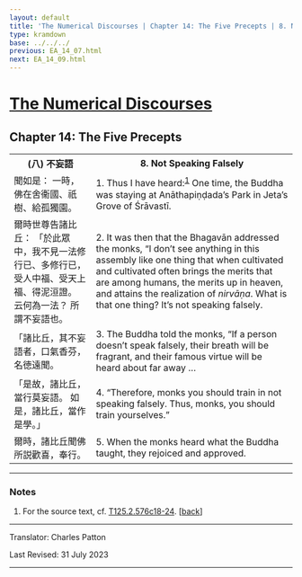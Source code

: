 ```yaml
---
layout: default
title: 'The Numerical Discourses | Chapter 14: The Five Precepts | 8. Not Speaking Falsely'
type: kramdown
base: ../../../
previous: EA_14_07.html
next: EA_14_09.html
---
```


<h1><a href='../index.html'>The Numerical Discourses</a></h1>
<h2>Chapter 14: The Five Precepts</h2>

<table class="trans">
  <th class='ch'>(八) 不妄語</th>
  <th class='en'>8. Not Speaking Falsely</th>
  <tr>
    <td class='ch' title='T125.2.576c18'>聞如是： 一時，佛在舍衞國、祇樹、給孤獨園。</td>
    <td id='p1'>1. Thus I have heard:<sup id="ref1"><a href="#n1">1</a></sup> One time, the Buddha was staying at Anāthapiṇḍada’s Park in Jeta’s Grove of Śrāvastī.</td>
  </tr>
  <tr>
    <td class='ch' title='T125.2.576c19'>爾時世尊告諸比丘： 「於此眾中，我不見一法修行已、多修行已，受人中福、受天上福、得泥洹證。 云何為一法？ 所謂不妄語也。</td>
    <td id='p2'>2. It was then that the Bhagavān addressed the monks, “I don’t see anything in this assembly like one thing that when cultivated and cultivated often brings the merits that are among humans, the merits up in heaven, and attains the realization of <em>nirvāṇa</em>. What is that one thing? It’s not speaking falsely.</td>
  </tr>
  <tr>
    <td class='ch' title='T125.2.576c22'>「諸比丘，其不妄語者，口氣香芬，名徳遠聞。</td>
    <td id='p3'>3. The Buddha told the monks, “If a person doesn’t speak falsely, their breath will be fragrant, and their famous virtue will be heard about far away …</td>
  </tr>
  <tr>
    <td class='ch' title='T125.2.576c23'>「是故，諸比丘，當行莫妄語。 如是，諸比丘，當作是學。」</td>
    <td id='p4'>4. “Therefore, monks you should train in not speaking falsely. Thus, monks, you should train yourselves.”</td>
  </tr>
  <tr>
    <td class='ch' title='T125.2.576c24'>爾時，諸比丘聞佛所説歡喜，奉行。</td>
    <td id='p5'>5. When the monks heard what the Buddha taught, they rejoiced and approved.</td>
  </tr>
</table>

<hr/>

<h3 id="notes">Notes</h3>

<ol class="notes-list">
<li id="n1"><p>For the source text, cf. <a href="https://cbetaonline.dila.edu.tw/zh/T02n0125_p0576c18" target="_blank">T125.2.576c18-24</a>. [<a href="#ref1">back</a>]</p></li>
</ol>
<hr/>

<p class="translator">Translator: Charles Patton</p>
<p class='revised'>Last Revised: 31 July 2023</p>

<hr/>